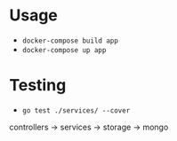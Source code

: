 # Usage
- ```docker-compose build app```
- ```docker-compose up app```

# Testing
- ```go test ./services/ --cover```

controllers -> services -> storage -> mongo

